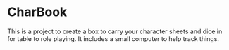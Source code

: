 # CharBook
This is a project to create a box to carry your character sheets and dice in for table to role playing. It includes a small computer to help track things.

